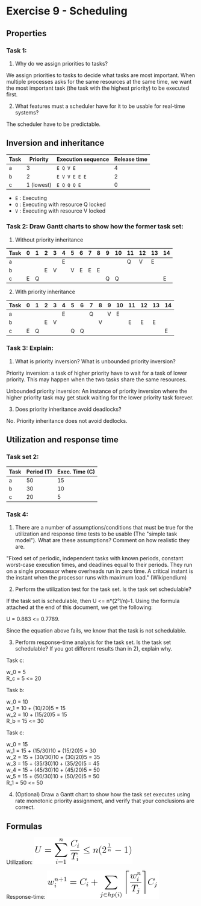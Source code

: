 # Exercise 9 - Scheduling

## Properties

### Task 1:
 1. Why do we assign priorities to tasks?

We assign priorities to tasks to decide what tasks are most important. When multiple processes asks for the same resources at the same time, we want the most important task (the task with the highest priority) to be executed first.

 2. What features must a scheduler have for it to be usable for real-time systems?

The scheduler have to be predictable.


## Inversion and inheritance


| Task | Priority   | Execution sequence | Release time |
|------|------------|--------------------|--------------|
| a    | 3          | `E Q V E`          | 4            |
| b    | 2          | `E V V E E E`      | 2            |
| c    | 1 (lowest) | `E Q Q Q E`        | 0            |

 - `E` : Executing
 - `Q` : Executing with resource Q locked
 - `V` : Executing with resource V locked


### Task 2: Draw Gantt charts to show how the former task set:
 1. Without priority inheritance

 | Task | 0 | 1 | 2 | 3 | 4 | 5 | 6 | 7 | 8 | 9 | 10| 11| 12| 13| 14|
 |------|---|---|---|---|---|---|---|---|---|---|---|---|---|---|---|
 | a    |   |   |   |   |E  |   |   |   |   |   |   |Q  |V  |E  |   |
 | b    |   |   |E  |V  |   |V  |E  |E  |E  |   |   |   |   |   |   |
 | c    |E  |Q  |   |   |   |   |   |   |   |Q  |Q  |   |   |   |E  |

 2. With priority inheritance

 | Task | 0 | 1 | 2 | 3 | 4 | 5 | 6 | 7 | 8 | 9 | 10| 11| 12| 13| 14|
 |------|---|---|---|---|---|---|---|---|---|---|---|---|---|---|---|
 | a    |   |   |   |   |E  |   |   |Q  |   |V  |E  |   |   |   |   |
 | b    |   |   |E  |V  |   |   |   |   |V  |   |   |E  |E  |E  |   |
 | c    |E  |Q  |   |   |   |Q  |Q  |   |   |   |   |   |   |   |E  |


### Task 3: Explain:
 1. What is priority inversion? What is unbounded priority inversion?

Priority inversion: a task of higher priority have to wait for a task of lower priority. This may happen when the two tasks share the same resources.

Unbounded priority inversion: An instance of priority inversion where the higher priority task may get stuck waiting for the lower priority task forever.

 3. Does priority inheritance avoid deadlocks?

No. Priority inheritance does not avoid dedlocks.



## Utilization and response time

### Task set 2:

| Task | Period (T) | Exec. Time (C) |
|------|------------|----------------|
| a    | 50         | 15             |
| b    | 30         | 10             |
| c    | 20         | 5              |

### Task 4:
 1. There are a number of assumptions/conditions that must be true for the utilization and response time tests to be usable (The "simple task model"). What are these assumptions? Comment on how realistic they are.

"Fixed set of periodic, independent tasks with known periods, constant worst-case execution times, and deadlines equal to their periods. They run on a single processor where overheads run in zero time. A critical instant is the instant when the processor runs with maximum load." (Wikipendium)

 2. Perform the utilization test for the task set. Is the task set schedulable?

If the task set is schedulable, then U <= n*(2⁽1/n)-1.
Using the formula attached at the end of this document, we get the following:

U = 0.883 <= 0.7789.

Since the equation above fails, we know that the task is not schedulable.

 3. Perform response-time analysis for the task set. Is the task set schedulable? If you got different results than in 2), explain why.

Task c:

w_0 = 5 \
R_c = 5 <= 20

Task b:

w_0 = 10 \
w_1 = 10 + (10/20)5 = 15 \
w_2 = 10 + (15/20)5 = 15 \
R_b = 15 <= 30

Task c:

w_0 = 15 \
w_1 = 15 + (15/30)10 + (15/20)5 = 30 \
w_2 = 15 + (30/30)10 + (30/20)5 = 35 \
w_3 = 15 + (35/30)10 + (35/20)5 = 45 \
w_4 = 15 + (45/30)10 + (45/20)5 = 50 \
w_5 = 15 + (50/30)10 + (50/20)5 = 50 \
R_1 = 50 <= 50

 4. (Optional) Draw a Gantt chart to show how the task set executes using rate monotonic priority assignment, and verify that your conclusions are correct.

## Formulas

Utilization:
![U = \sum_{i=1}^{n} \frac{C_i}{T_i} \leq n(2^{\frac{1}{n}}-1)](eqn-utilization.png)

Response-time:
![w_{i}^{n+1} = C_i + \sum_{j \in hp(i)} \bigg \lceil {\frac{w_i^n}{T_j}} \bigg \rceil C_j](eqn-responsetime.png)
